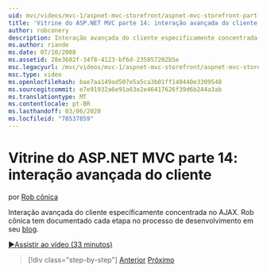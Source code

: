 ```yaml
---
uid: mvc/videos/mvc-1/aspnet-mvc-storefront/aspnet-mvc-storefront-part-14-rich-client-interaction
title: 'Vitrine do ASP.NET MVC parte 14: interação avançada do cliente | Microsoft Docs'
author: robconery
description: Interação avançada do cliente especificamente concentrada no AJAX. Rob cônica tem documentado cada etapa no processo de desenvolvimento em seu blog.
ms.author: riande
ms.date: 07/10/2008
ms.assetid: 28e3602f-34f8-4123-bf6d-235857202b5e
msc.legacyurl: /mvc/videos/mvc-1/aspnet-mvc-storefront/aspnet-mvc-storefront-part-14-rich-client-interaction
msc.type: video
ms.openlocfilehash: bae7aa149ad507e5a5ca3b01ff140440e3309548
ms.sourcegitcommit: e7e91932a6e91a63e2e46417626f39d6b244a3ab
ms.translationtype: MT
ms.contentlocale: pt-BR
ms.lasthandoff: 03/06/2020
ms.locfileid: "78537859"
---
```

# <a name="aspnet-mvc-storefront-part-14-rich-client-interaction"></a>Vitrine do ASP.NET MVC parte 14: interação avançada do cliente

por [Rob cônica](https://github.com/robconery)

Interação avançada do cliente especificamente concentrada no AJAX. Rob cônica tem documentado cada etapa no processo de desenvolvimento em seu [blog](http://blog.wekeroad.com/mvc-storefront/mvcstore-part-14/).

[&#9654;Assistir ao vídeo (33 minutos)](https://channel9.msdn.com/Blogs/ASP-NET-Site-Videos/aspnet-mvc-storefront-part-14-rich-client-interaction)

> [!div class="step-by-step"]
> [Anterior](aspnet-mvc-storefront-part-13-dependency-injection.md)
> [Próximo](aspnet-mvc-storefront-part-15-public-code-review.md)
